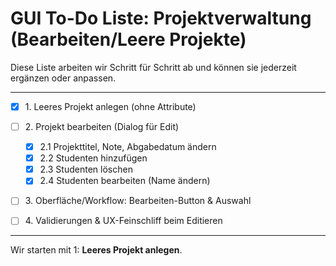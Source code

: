 # GUI To-Do Liste: Projektverwaltung (Bearbeiten/Leere Projekte)

Diese Liste arbeiten wir Schritt für Schritt ab und können sie jederzeit ergänzen oder anpassen.

---

* [x] 1\. Leeres Projekt anlegen (ohne Attribute)
* [ ] 2\. Projekt bearbeiten (Dialog für Edit)

    * [x] 2.1 Projekttitel, Note, Abgabedatum ändern
    * [x] 2.2 Studenten hinzufügen
    * [x] 2.3 Studenten löschen
    * [x] 2.4 Studenten bearbeiten (Name ändern)
* [ ] 3\. Oberfläche/Workflow: Bearbeiten-Button & Auswahl
* [ ] 4\. Validierungen & UX-Feinschliff beim Editieren

---

Wir starten mit 1: **Leeres Projekt anlegen**.

